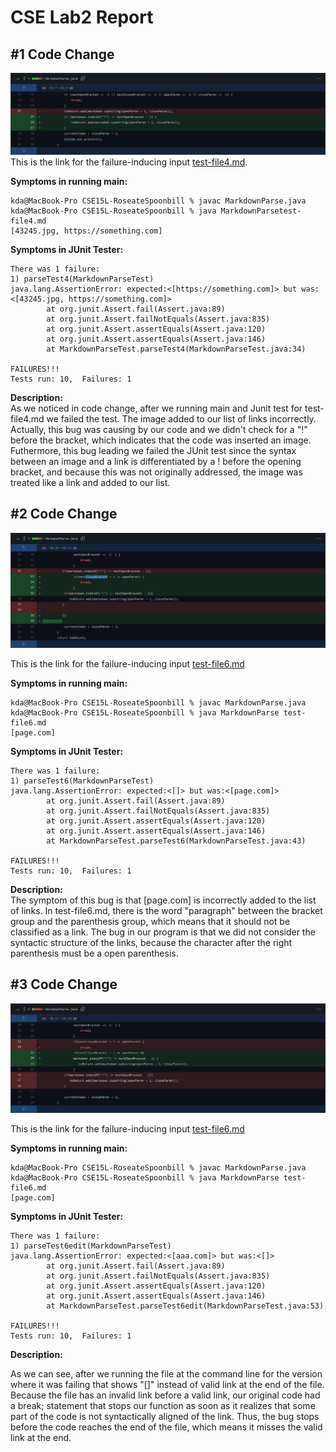 # CSE Lab2 Report

## <strong>#1 Code Change</strong><br/>  
![Image](images/codechanges1.png)  
This is the link for the failure-inducing input [test-file4.md](https://github.com/kdaeve/CSE15L-RoseateSpoonbill/blob/main/test-file4.md).  

**Symptoms in running main:** <br /> 
```
kda@MacBook-Pro CSE15L-RoseateSpoonbill % javac MarkdownParse.java 
kda@MacBook-Pro CSE15L-RoseateSpoonbill % java MarkdownParsetest-file4.md  
[43245.jpg, https://something.com]
```  

**Symptoms in JUnit Tester:** <br /> 
```
There was 1 failure:
1) parseTest4(MarkdownParseTest)
java.lang.AssertionError: expected:<[https://something.com]> but was:<[43245.jpg, https://something.com]>
        at org.junit.Assert.fail(Assert.java:89)
        at org.junit.Assert.failNotEquals(Assert.java:835)
        at org.junit.Assert.assertEquals(Assert.java:120)
        at org.junit.Assert.assertEquals(Assert.java:146)
        at MarkdownParseTest.parseTest4(MarkdownParseTest.java:34)

FAILURES!!!
Tests run: 10,  Failures: 1
```  

**Description:** <br /> 
As we noticed in code change, after we running main and Junit test for test-file4.md we failed the test. The image added to our list of links incorrectly. Actually, this bug was causing by our code and we didn't check for a "!" before the bracket, which indicates that the code was inserted an image. Futhermore, this bug leading we failed the JUnit test since the syntax between an image and a link is differentiated by a ! before the opening bracket, and because this was not originally addressed, the image was treated like a link and added to our list.


## <strong>#2 Code Change</strong><br/>  
 
![Image](images/firstcodediff.png)  

This is the link for the failure-inducing input [test-file6.md](https://github.com/kdaeve/CSE15L-RoseateSpoonbill/blob/main/test-file6.md)  

**Symptoms in running main:** <br /> 
```
kda@MacBook-Pro CSE15L-RoseateSpoonbill % javac MarkdownParse.java
kda@MacBook-Pro CSE15L-RoseateSpoonbill % java MarkdownParse test-file6.md
[page.com]
```  
**Symptoms in JUnit Tester:** <br /> 
```
There was 1 failure:
1) parseTest6(MarkdownParseTest)
java.lang.AssertionError: expected:<[]> but was:<[page.com]>
        at org.junit.Assert.fail(Assert.java:89)
        at org.junit.Assert.failNotEquals(Assert.java:835)
        at org.junit.Assert.assertEquals(Assert.java:120)
        at org.junit.Assert.assertEquals(Assert.java:146)
        at MarkdownParseTest.parseTest6(MarkdownParseTest.java:43)

FAILURES!!!
Tests run: 10,  Failures: 1
```  

**Description:** <br /> 
The symptom of this bug is that [page.com] is incorrectly added to the list of links. In test-file6.md, there is the word "paragraph" between the bracket group and the parenthesis group, which means that it should not be classified as a link. The bug in our program is that we did not consider the syntactic structure of the links, because the character after the right parenthesis must be a open parenthesis. 

## <strong>#3 Code Change</strong><br/>  
![Image](images/secondcodedff.png) 

This is the link for the failure-inducing input [test-file6.md](https://github.com/kdaeve/CSE15L-RoseateSpoonbill/blob/main/test-file6.md)  

**Symptoms in running main:** <br /> 
```
kda@MacBook-Pro CSE15L-RoseateSpoonbill % javac MarkdownParse.java
kda@MacBook-Pro CSE15L-RoseateSpoonbill % java MarkdownParse test-file6.md
[page.com]
```  

**Symptoms in JUnit Tester:** <br /> 
```
There was 1 failure:
1) parseTest6edit(MarkdownParseTest)
java.lang.AssertionError: expected:<[aaa.com]> but was:<[]>
        at org.junit.Assert.fail(Assert.java:89)
        at org.junit.Assert.failNotEquals(Assert.java:835)
        at org.junit.Assert.assertEquals(Assert.java:120)
        at org.junit.Assert.assertEquals(Assert.java:146)
        at MarkdownParseTest.parseTest6edit(MarkdownParseTest.java:53)

FAILURES!!!
Tests run: 10,  Failures: 1
```  
**Description:** <br /> 

As we can see, after we running the file at the command line for the version where it was failing that shows "[]" instead of valid link at the end of the file. Because the file has an invalid link before a valid link, our original code had a break; statement that stops our function as soon as it realizes that some part of the code is not syntactically aligned of the link. Thus, the bug stops before the code reaches the end of the file, which means it misses the valid link at the end.